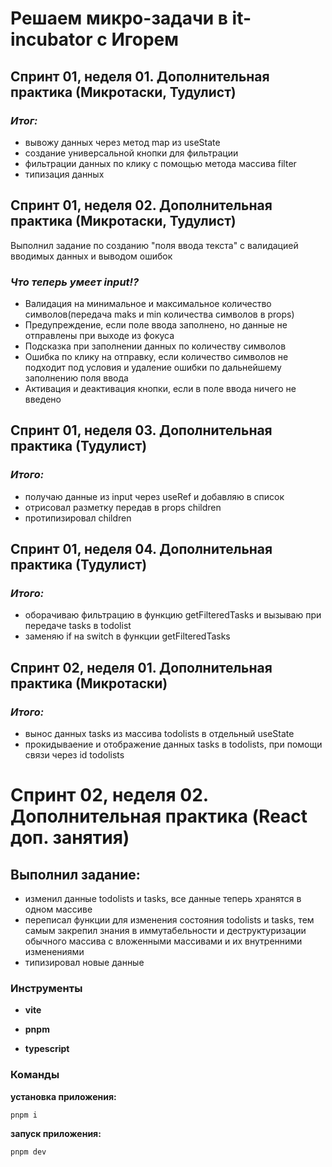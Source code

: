 # Решаем микро-задачи в it-incubator с Игорем

## Спринт 01, неделя 01. Дополнительная практика (Микротаски, Тудулист)

### ***Итог:***
- вывожу данных через метод map из useState
- создание универсальной кнопки для фильтрации
- фильтрации данных по клику с помощью метода массива filter
- типизация данных

## Спринт 01, неделя 02. Дополнительная практика (Микротаски, Тудулист)
Выполнил задание по созданию "поля ввода текста" с валидацией вводимых данных и выводом ошибок

### ***Что теперь умеет input!?***
- Валидация на минимальное и максимальное количество символов(передача maks и min количества символов в props)
- Предупреждение, если поле ввода заполнено, но данные не отправлены при выходе из фокуса
- Подсказка при заполнении данных по количеству символов
- Ошибка по клику на отправку, если количество символов не подходит под условия и удаление ошибки по дальнейшему заполнению поля ввода
- Активация и деактивация кнопки, если в поле ввода ничего не введено

## Спринт 01, неделя 03. Дополнительная практика (Тудулист)

### ***Итого:***
- получаю данные из input через useRef и добавляю в список
- отрисовал разметку передав в props children
- протипизировал children

## Спринт 01, неделя 04. Дополнительная практика (Тудулист)

### ***Итого:***
- оборачиваю фильтрацию в функцию getFilteredTasks и вызываю при передаче tasks в todolist
- заменяю if на switch в функции getFilteredTasks

## Спринт 02, неделя 01. Дополнительная практика (Микротаски)

### ***Итого:***
- вынос данных tasks из массива todolists в отдельный useState
- прокидываение и отображение данных tasks в todolists, при помощи связи через id todolists

# Спринт 02, неделя 02. Дополнительная практика (React доп. занятия)

## Выполнил задание:
- изменил данные todolists и tasks, все данные теперь хранятся в одном массиве
- переписал функции для изменения состояния todolists и tasks, тем самым закрепил знания в иммутабельности и деструктуризации обычного массива с вложенными массивами и их внутренними изменениями
- типизировал новые данные

### Инструменты
- **vite**

- **pnpm**

- **typescript**

### Команды
**установка приложения:**
```terminaloutput
pnpm i
```

**запуск приложения:**
```terminaloutput
pnpm dev
```
